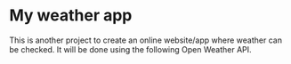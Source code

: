 # My weather app

This is another project to create an online website/app where weather can be checked. It will be done using the following Open Weather API.